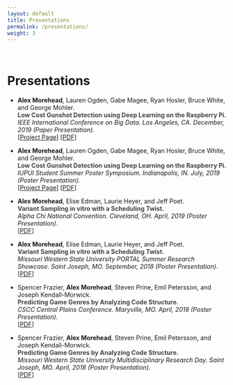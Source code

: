 ```yaml
---
layout: default
title: Presentations
permalink: /presentations/
weight: 3
---
```


&nbsp;

# **Presentations**

- **Alex Morehead**, Lauren Ogden, Gabe Magee, Ryan Hosler, Bruce White, and George Mohler.<br/>
**<span style="color: #444444">Low Cost Gunshot Detection using Deep Learning on the Raspberry Pi.</span>**<br/>
<em>IEEE International Conference on Big Data. Los Angeles, CA. December, 2019 (Paper Presentation).</em><br/>
[<a target='_blank' rel='noopener noreferrer' href="https://www.researchgate.net/project/Low-Cost-Gunshot-Detection-using-Deep-Learning-on-the-Raspberry-Pi" >Project Page</a>] [<a target='_blank' rel='noopener noreferrer' href="https://ieeexplore.ieee.org/abstract/document/9006456" >PDF</a>]

- **Alex Morehead**, Lauren Ogden, Gabe Magee, Ryan Hosler, Bruce White, and George Mohler.<br/>
**<span style="color: #444444">Low Cost Gunshot Detection using Deep Learning on the Raspberry Pi.</span>**<br/>
<em>IUPUI Student Summer Poster Symposium. Indianapolis, IN. July, 2019 (Poster Presentation).</em><br/>
[<a target='_blank' rel='noopener noreferrer' href="https://www.researchgate.net/project/Low-Cost-Gunshot-Detection-using-Deep-Learning-on-the-Raspberry-Pi" >Project Page</a>] [<a target='_blank' rel='noopener noreferrer' href="https://amorehead.github.io/assets/pdf/Low%20Cost%20Gunshot%20Detection%20using%20Deep%20Learning%20on%20the%20Raspberry%20Pi.pdf" >PDF</a>]

- **Alex Morehead**, Elise Edman, Laurie Heyer, and Jeff Poet.<br/>
**<span style="color: #444444">Variant Sampling in vitro with a Scheduling Twist.</span>**<br/>
<em>Alpha Chi National Convention. Cleveland, OH. April, 2019 (Poster Presentation).</em><br/>
[<a target='_blank' rel='noopener noreferrer' href="https://amorehead.github.io/assets/pdf/Variant%20Sampling%20in%20Vitro%20with%20a%20Scheduling%20Twist.pdf" >PDF</a>]

- **Alex Morehead**, Elise Edman, Laurie Heyer, and Jeff Poet.<br/>
**<span style="color: #444444">Variant Sampling in vitro with a Scheduling Twist.</span>**<br/>
<em>Missouri Western State University PORTAL Summer Research Showcase. Saint Joseph, MO. September, 2018 (Poster Presentation).</em><br/>
[<a target='_blank' rel='noopener noreferrer' href="https://amorehead.github.io/assets/pdf/Variant%20Sampling%20in%20Vitro%20with%20a%20Scheduling%20Twist.pdf" >PDF</a>]

- Spencer Frazier, **Alex Morehead**, Steven Prine, Emil Petersson, and Joseph Kendall-Morwick.<br/>
**<span style="color: #444444">Predicting Game Genres by Analyzing Code Structure.</span>**<br/>
<em>CSCC Central Plains Conference. Maryville, MO. April, 2018 (Poster Presentation).</em><br/>
[<a target='_blank' rel='noopener noreferrer' href="https://amorehead.github.io/assets/pdf/CCSC%20Graph%20ML%20Student%20Research%20Poster.pdf" >PDF</a>]

- Spencer Frazier, **Alex Morehead**, Steven Prine, Emil Petersson, and Joseph Kendall-Morwick.<br/>
**<span style="color: #444444">Predicting Game Genres by Analyzing Code Structure.</span>**<br/>
<em>Missouri Western State University Multidisciplinary Research Day. Saint Joseph, MO. April, 2018 (Poster Presentation).</em><br/>
[<a target='_blank' rel='noopener noreferrer' href="https://amorehead.github.io/assets/pdf/CCSC%20Graph%20ML%20Student%20Research%20Poster.pdf" >PDF</a>]